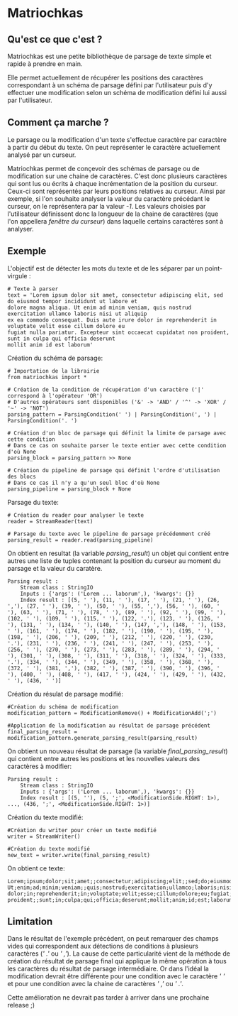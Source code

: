 ﻿Matriochkas
===========

Qu'est ce que c'est ?
--------------------

Matriochkas est une petite bibliothèque de parsage de texte simple et rapide à prendre en main.

Elle permet actuellement de récupérer les positions des caractères correspondant à un schéma de parsage défini par l'utilisateur puis d'y effectuer une modification selon un schéma de modification défini lui aussi par l'utilisateur.

Comment ça marche ?
-------------------

Le parsage ou la modification d'un texte s'effectue caractère par caractère à partir du début du texte. On peut représenter le caractère actuellement analysé par un curseur. 

Matriochkas permet de conçevoir des schémas de parsage ou de modification sur une chaine de caractères. C'est donc plusieurs caractères qui sont lus ou écrits à chaque incrémentation de la position du curseur. Ceux-ci sont représentés par leurs positions relatives au curseur. Ainsi par exemple, si l'on souhaite analyser la valeur du caractère précédant le curseur, on le représentera par la valeur *-1*. Les valeurs choisies par l'utilisateur définissent donc la longueur de la chaine de caractères (que l'on appellera *fenêtre du curseur*) dans laquelle certains caractères sont à analyser.  

Exemple
-------

L'objectif est de détecter les mots du texte et de les séparer par un point-virgule :

    # Texte à parser
    text = 'Lorem ipsum dolor sit amet, consectetur adipiscing elit, sed do eiusmod tempor incididunt ut labore et
    dolore magna aliqua. Ut enim ad minim veniam, quis nostrud exercitation ullamco laboris nisi ut aliquip
    ex ea commodo consequat. Duis aute irure dolor in reprehenderit in voluptate velit esse cillum dolore eu
    fugiat nulla pariatur. Excepteur sint occaecat cupidatat non proident, sunt in culpa qui officia deserunt
    mollit anim id est laborum'
    
Création du schéma de parsage:
    
    # Importation de la librairie
    from matriochkas import *
    
    # Création de la condition de récupération d'un caractère ('|' correspond à l'opérateur 'OR')
    # D'autres opérateurs sont disponibles ('&' -> 'AND' / '^' -> 'XOR' / '~' -> 'NOT')
    parsing_pattern = ParsingCondition(' ') | ParsingCondition(', ') | ParsingCondition('. ')
    
    # Création d'un bloc de parsage qui définit la limite de parsage avec cette condition
    # Dans ce cas on souhaite parser le texte entier avec cette condition d'où None
    parsing_block = parsing_pattern >> None
    
    # Création du pipeline de parsage qui définit l'ordre d'utilisation des blocs
    # Dans ce cas il n'y a qu'un seul bloc d'où None
    parsing_pipeline = parsing_block + None
    
Parsage du texte:

    # Création du reader pour analyser le texte
    reader = StreamReader(text)

    # Parsage du texte avec le pipeline de parsage précédemment créé
    parsing_result = reader.read(parsing_pipeline)
    
On obtient en resultat (la variable *parsing_result*) un objet qui contient entre autres une liste de tuples contenant la position du curseur au moment du parsage et la valeur du caratère.

    Parsing result :
        Stream class : StringIO
        Inputs : {'args': ('Lorem ... laborum',), 'kwargs': {}}
        Index result : [(5, ' '), (11, ' '), (17, ' '), (21, ' '), (26, ','), (27, ' '), (39, ' '), (50, ' '), (55, ','), (56, ' '), (60, ' '), (63, ' '), (71, ' '), (78, ' '), (89, ' '), (92, ' '), (99, ' '), (102, ' '), (109, ' '), (115, ' '), (122, '.'), (123, ' '), (126, ' '), (131, ' '), (134, ' '), (140, ' '), (147, ','), (148, ' '), (153, ' '), (161, ' '), (174, ' '), (182, ' '), (190, ' '), (195, ' '), (198, ' '), (206, ' '), (209, ' '), (212, ' '), (220, ' '), (230, '.'), (231, ' '), (236, ' '), (241, ' '), (247, ' '), (253, ' '), (256, ' '), (270, ' '), (273, ' '), (283, ' '), (289, ' '), (294, ' '), (301, ' '), (308, ' '), (311, ' '), (318, ' '), (324, ' '), (333, '.'), (334, ' '), (344, ' '), (349, ' '), (358, ' '), (368, ' '), (372, ' '), (381, ','), (382, ' '), (387, ' '), (390, ' '), (396, ' '), (400, ' '), (408, ' '), (417, ' '), (424, ' '), (429, ' '), (432, ' '), (436, ' ')]
        
Création du résulat de parsage modifié:

    #Création du schéma de modification
    modification_pattern = ModificationRemove() + ModificationAdd(';')

    #Application de la modification au résultat de parsage précédent
    final_parsing_result = modification_pattern.generate_parsing_result(parsing_result)

On obtient un nouveau résultat de parsage (la variable *final_parsing_result*) qui contient entre autres les positions et les nouvelles valeurs des caractères à modifier:

    Parsing result :
        Stream class : StringIO
        Inputs : {'args': ('Lorem ... laborum',), 'kwargs': {}}
        Index result : [(5, ''), (5, ';', <ModificationSide.RIGHT: 1>), ..., (436, ';', <ModificationSide.RIGHT: 1>)]
        
Création du texte modifié:

    #Création du writer pour créer un texte modifié
    writer = StreamWriter()
    
    #Création du texte modifié
    new_text = writer.write(final_parsing_result)
    
On obtient ce texte:

    Lorem;ipsum;dolor;sit;amet;;consectetur;adipiscing;elit;;sed;do;eiusmod;tempor;incididunt;ut;labore;et;dolore;magna;aliqua;;
    Ut;enim;ad;minim;veniam;;quis;nostrud;exercitation;ullamco;laboris;nisi;ut;aliquip;ex;ea;commodo;consequat;;Duis;aute;irure;
    dolor;in;reprehenderit;in;voluptate;velit;esse;cillum;dolore;eu;fugiat;nulla;pariatur;;Excepteur;sint;occaecat;cupidatat;non;
    proident;;sunt;in;culpa;qui;officia;deserunt;mollit;anim;id;est;laborum
    
Limitation
----------

Dans le résultat de l'exemple précédent, on peut remarquer des champs vides qui correspondent aux détections de conditions à plusieurs caractères (*' .'* ou *' ,'*). La cause de cette particularité vient de la méthode de création du résultat de parsage final qui applique la même opération à tous les caractères du résultat de parsage intermédiaire. Or dans l'idéal la modification devrait être différente pour une condition avec le caractère *' '* et pour une condition avec la chaine de caractères *' ,'* ou *' .'*.

Cette amélioration ne devrait pas tarder à arriver dans une prochaine release ;)
